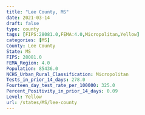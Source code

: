 ```yaml
---
title: "Lee County, MS"
date: 2021-03-14
draft: false
type: county
tags: [FIPS:28081.0,FEMA:4.0,Micropolitan,Yellow]
categories: [MS]
County: Lee County
State: MS
FIPS: 28081.0
FEMA_Region: 4.0
Population: 85436.0
NCHS_Urban_Rural_Classification: Micropolitan
Tests_in_prior_14_days: 278.0
Fourteen_day_test_rate_per_100000: 325.0
Percent_Positivity_in_prior_14_days: 0.09
Level: Yellow
url: /states/MS/lee-county
---
```



